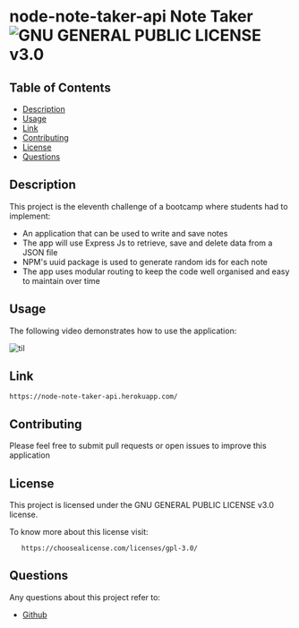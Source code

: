 # node-note-taker-api Note Taker ![GNU GENERAL PUBLIC LICENSE v3.0](https://img.shields.io/badge/license-GPLv3-blue.svg)

## Table of Contents
* [Description](#description)
* [Usage](#usage)
* [Link](#link)
* [Contributing](#contributing)
* [License](#license)
* [Questions](#questions)
  
## Description
This project is the eleventh challenge of a bootcamp where students had to implement:

 * An application that can be used to write and save notes
 * The app will use Express Js to retrieve, save and delete data from a JSON file
 * NPM's uuid package is used to generate random ids for each note
 * The app uses modular routing to keep the code well organised and easy to maintain over time

## Usage 
 The following video demonstrates how to use the application: 
 
 ![til](https://github.com/VascoMiguens/node-note-taker-api/blob/main/assets/node_note_taker_api.gif)
 
## Link

    https://node-note-taker-api.herokuapp.com/
 
## Contributing
Please feel free to submit pull requests or open issues to improve this application
## License 
This project is licensed under the GNU GENERAL PUBLIC LICENSE v3.0 license.

To know more about this license visit:
      
       https://choosealicense.com/licenses/gpl-3.0/

## Questions
Any questions about this project refer to:
  * [Github](https://github.com/VascoMiguens)
